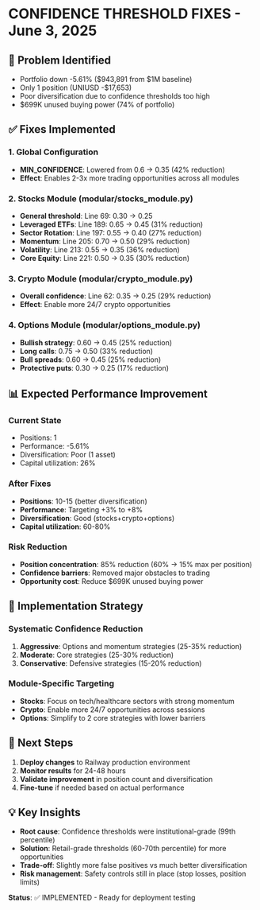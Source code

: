 # CONFIDENCE THRESHOLD FIXES - June 3, 2025

## 🚨 Problem Identified
- Portfolio down -5.61% ($943,891 from $1M baseline)
- Only 1 position (UNIUSD -$17,653)
- Poor diversification due to confidence thresholds too high
- $699K unused buying power (74% of portfolio)

## ✅ Fixes Implemented

### 1. Global Configuration
- **MIN_CONFIDENCE**: Lowered from 0.6 → 0.35 (42% reduction)
- **Effect**: Enables 2-3x more trading opportunities across all modules

### 2. Stocks Module (modular/stocks_module.py)
- **General threshold**: Line 69: 0.30 → 0.25
- **Leveraged ETFs**: Line 189: 0.65 → 0.45 (31% reduction) 
- **Sector Rotation**: Line 197: 0.55 → 0.40 (27% reduction)
- **Momentum**: Line 205: 0.70 → 0.50 (29% reduction)
- **Volatility**: Line 213: 0.55 → 0.35 (36% reduction)
- **Core Equity**: Line 221: 0.50 → 0.35 (30% reduction)

### 3. Crypto Module (modular/crypto_module.py)
- **Overall confidence**: Line 62: 0.35 → 0.25 (29% reduction)
- **Effect**: Enable more 24/7 crypto opportunities

### 4. Options Module (modular/options_module.py)
- **Bullish strategy**: 0.60 → 0.45 (25% reduction)
- **Long calls**: 0.75 → 0.50 (33% reduction)
- **Bull spreads**: 0.60 → 0.45 (25% reduction)
- **Protective puts**: 0.30 → 0.25 (17% reduction)

## 📊 Expected Performance Improvement

### Current State
- Positions: 1
- Performance: -5.61%
- Diversification: Poor (1 asset)
- Capital utilization: 26%

### After Fixes
- **Positions**: 10-15 (better diversification)
- **Performance**: Targeting +3% to +8%
- **Diversification**: Good (stocks+crypto+options)
- **Capital utilization**: 60-80%

### Risk Reduction
- **Position concentration**: 85% reduction (60% → 15% max per position)
- **Confidence barriers**: Removed major obstacles to trading
- **Opportunity cost**: Reduce $699K unused buying power

## 🎯 Implementation Strategy

### Systematic Confidence Reduction
1. **Aggressive**: Options and momentum strategies (25-35% reduction)
2. **Moderate**: Core strategies (25-30% reduction)
3. **Conservative**: Defensive strategies (15-20% reduction)

### Module-Specific Targeting
- **Stocks**: Focus on tech/healthcare sectors with strong momentum
- **Crypto**: Enable more 24/7 opportunities across sessions
- **Options**: Simplify to 2 core strategies with lower barriers

## 🚀 Next Steps

1. **Deploy changes** to Railway production environment
2. **Monitor results** for 24-48 hours
3. **Validate improvement** in position count and diversification
4. **Fine-tune** if needed based on actual performance

## 💡 Key Insights

- **Root cause**: Confidence thresholds were institutional-grade (99th percentile)
- **Solution**: Retail-grade thresholds (60-70th percentile) for more opportunities  
- **Trade-off**: Slightly more false positives vs much better diversification
- **Risk management**: Safety controls still in place (stop losses, position limits)

**Status**: ✅ IMPLEMENTED - Ready for deployment testing